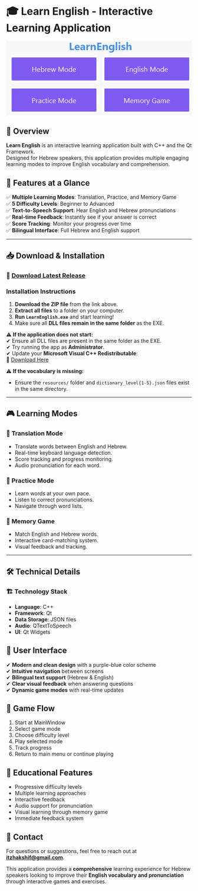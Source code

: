 # 🎓 Learn English - Interactive Learning Application

<p align="center">
  <img src="resources/LearnEnglish.png" alt="Learn English App">
</p>

## 📝 Overview
**Learn English** is an interactive learning application built with C++ and the Qt Framework.  
Designed for Hebrew speakers, this application provides multiple engaging learning modes to improve English vocabulary and comprehension.

## 🚀 Features at a Glance  
✅ **Multiple Learning Modes**: Translation, Practice, and Memory Game  
✅ **5 Difficulty Levels**: Beginner to Advanced  
✅ **Text-to-Speech Support**: Hear English and Hebrew pronunciations  
✅ **Real-time Feedback**: Instantly see if your answer is correct  
✅ **Score Tracking**: Monitor your progress over time  
✅ **Bilingual Interface**: Full Hebrew and English support  

---

## 📥 Download & Installation  

### 🔗 [Download Latest Release](https://github.com/itzhaksh/EnglishLearningApp/releases/download/v1.0.1/LearnEnglish-v1.0.1.zip)  

### Installation Instructions  
1. **Download the ZIP file** from the link above.  
2. **Extract all files** to a folder on your computer.  
3. **Run `LearnEnglish.exe`** and start learning!  
4. Make sure all **DLL files remain in the same folder** as the EXE.  

⚠ **If the application does not start:**  
✔ Ensure all DLL files are present in the same folder as the EXE.  
✔ Try running the app as **Administrator**.  
✔ Update your **Microsoft Visual C++ Redistributable**:  
🔗 [Download Here](https://learn.microsoft.com/en-us/cpp/windows/latest-supported-vc-redist?view=msvc-170#latest-microsoft-visual-c-redistributable-version)  

⚠ **If the vocabulary is missing:**  
- Ensure the `resources/` folder and `dictionary_level{1-5}.json` files exist in the same directory.  

---

## 🎮 Learning Modes  

### 🔹 **Translation Mode**  
- Translate words between English and Hebrew.  
- Real-time keyboard language detection.  
- Score tracking and progress monitoring.  
- Audio pronunciation for each word.  

### 🔹 **Practice Mode**  
- Learn words at your own pace.  
- Listen to correct pronunciations.  
- Navigate through word lists.  

### 🔹 **Memory Game**  
- Match English and Hebrew words.  
- Interactive card-matching system.  
- Visual feedback and tracking.  

---

## 🛠️ Technical Details  

### 🏗️ **Technology Stack**  
- **Language**: C++  
- **Framework**: Qt  
- **Data Storage**: JSON files  
- **Audio**: QTextToSpeech  
- **UI**: Qt Widgets  



## 🎨 User Interface  
✔ **Modern and clean design** with a purple-blue color scheme  
✔ **Intuitive navigation** between screens  
✔ **Bilingual text support** (Hebrew & English)  
✔ **Clear visual feedback** when answering questions  
✔ **Dynamic game modes** with real-time updates  


## 🔄 Game Flow
1. Start at MainWindow
2. Select game mode
3. Choose difficulty level
4. Play selected mode
5. Track progress
6. Return to main menu or continue playing

## 🎯 Educational Features
- Progressive difficulty levels
- Multiple learning approaches
- Interactive feedback
- Audio support for pronunciation
- Visual learning through memory game
- Immediate feedback system


## 📧 Contact  
For questions or suggestions, feel free to reach out at **itzhakshif@gmail.com**.  

This application provides a **comprehensive** learning experience for Hebrew speakers looking to improve their **English vocabulary and pronunciation** through interactive games and exercises.
